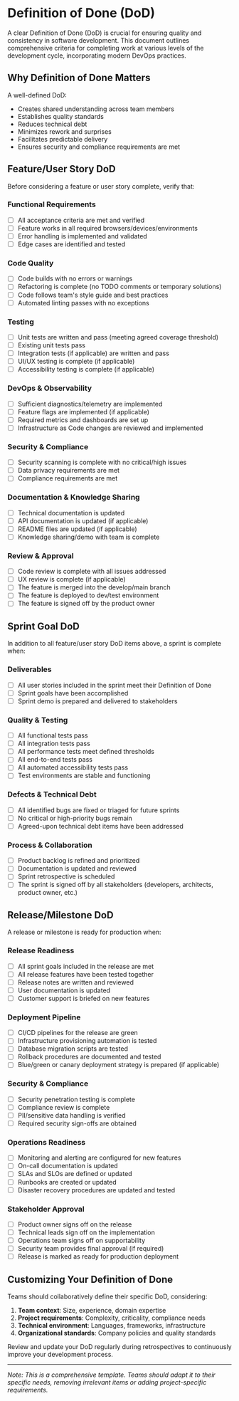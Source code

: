 # Definition of Done (DoD)

A clear Definition of Done (DoD) is crucial for ensuring quality and consistency in software development. This document outlines comprehensive criteria for completing work at various levels of the development cycle, incorporating modern DevOps practices.

## Why Definition of Done Matters

A well-defined DoD:

- Creates shared understanding across team members
- Establishes quality standards
- Reduces technical debt
- Minimizes rework and surprises
- Facilitates predictable delivery
- Ensures security and compliance requirements are met

## Feature/User Story DoD

Before considering a feature or user story complete, verify that:

### Functional Requirements

- [ ] All acceptance criteria are met and verified
- [ ] Feature works in all required browsers/devices/environments
- [ ] Error handling is implemented and validated
- [ ] Edge cases are identified and tested

### Code Quality

- [ ] Code builds with no errors or warnings
- [ ] Refactoring is complete (no TODO comments or temporary solutions)
- [ ] Code follows team's style guide and best practices
- [ ] Automated linting passes with no exceptions

### Testing

- [ ] Unit tests are written and pass (meeting agreed coverage threshold)
- [ ] Existing unit tests pass
- [ ] Integration tests (if applicable) are written and pass
- [ ] UI/UX testing is complete (if applicable)
- [ ] Accessibility testing is complete (if applicable)

### DevOps & Observability

- [ ] Sufficient diagnostics/telemetry are implemented
- [ ] Feature flags are implemented (if applicable)
- [ ] Required metrics and dashboards are set up
- [ ] Infrastructure as Code changes are reviewed and implemented

### Security & Compliance

- [ ] Security scanning is complete with no critical/high issues
- [ ] Data privacy requirements are met
- [ ] Compliance requirements are met

### Documentation & Knowledge Sharing

- [ ] Technical documentation is updated
- [ ] API documentation is updated (if applicable)
- [ ] README files are updated (if applicable)
- [ ] Knowledge sharing/demo with team is complete

### Review & Approval

- [ ] Code review is complete with all issues addressed
- [ ] UX review is complete (if applicable)
- [ ] The feature is merged into the develop/main branch
- [ ] The feature is deployed to dev/test environment
- [ ] The feature is signed off by the product owner

## Sprint Goal DoD

In addition to all feature/user story DoD items above, a sprint is complete when:

### Deliverables

- [ ] All user stories included in the sprint meet their Definition of Done
- [ ] Sprint goals have been accomplished
- [ ] Sprint demo is prepared and delivered to stakeholders

### Quality & Testing

- [ ] All functional tests pass
- [ ] All integration tests pass
- [ ] All performance tests meet defined thresholds
- [ ] All end-to-end tests pass
- [ ] All automated accessibility tests pass
- [ ] Test environments are stable and functioning

### Defects & Technical Debt

- [ ] All identified bugs are fixed or triaged for future sprints
- [ ] No critical or high-priority bugs remain
- [ ] Agreed-upon technical debt items have been addressed

### Process & Collaboration

- [ ] Product backlog is refined and prioritized
- [ ] Documentation is updated and reviewed
- [ ] Sprint retrospective is scheduled
- [ ] The sprint is signed off by all stakeholders (developers, architects, product owner, etc.)

## Release/Milestone DoD

A release or milestone is ready for production when:

### Release Readiness

- [ ] All sprint goals included in the release are met
- [ ] All release features have been tested together
- [ ] Release notes are written and reviewed
- [ ] User documentation is updated
- [ ] Customer support is briefed on new features

### Deployment Pipeline

- [ ] CI/CD pipelines for the release are green
- [ ] Infrastructure provisioning automation is tested
- [ ] Database migration scripts are tested
- [ ] Rollback procedures are documented and tested
- [ ] Blue/green or canary deployment strategy is prepared (if applicable)

### Security & Compliance

- [ ] Security penetration testing is complete
- [ ] Compliance review is complete
- [ ] PII/sensitive data handling is verified
- [ ] Required security sign-offs are obtained

### Operations Readiness

- [ ] Monitoring and alerting are configured for new features
- [ ] On-call documentation is updated
- [ ] SLAs and SLOs are defined or updated
- [ ] Runbooks are created or updated
- [ ] Disaster recovery procedures are updated and tested

### Stakeholder Approval

- [ ] Product owner signs off on the release
- [ ] Technical leads sign off on the implementation
- [ ] Operations team signs off on supportability
- [ ] Security team provides final approval (if required)
- [ ] Release is marked as ready for production deployment

## Customizing Your Definition of Done

Teams should collaboratively define their specific DoD, considering:

1. **Team context**: Size, experience, domain expertise
2. **Project requirements**: Complexity, criticality, compliance needs
3. **Technical environment**: Languages, frameworks, infrastructure
4. **Organizational standards**: Company policies and quality standards

Review and update your DoD regularly during retrospectives to continuously improve your development process.

---

*Note: This is a comprehensive template. Teams should adapt it to their specific needs, removing irrelevant items or adding project-specific requirements.*
